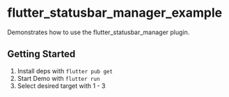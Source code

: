 # flutter_statusbar_manager_example

Demonstrates how to use the flutter_statusbar_manager plugin.

## Getting Started

1. Install deps with `flutter pub get`
2. Start Demo with `flutter run`
3. Select desired target with 1 - 3
